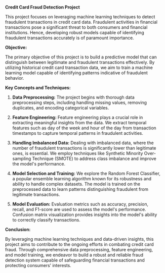 **Credit Card Fraud Detection Project**

This project focuses on leveraging machine learning techniques to detect fraudulent transactions in credit card data. Fraudulent activities in financial transactions pose a significant threat to both consumers and financial institutions. Hence, developing robust models capable of identifying fraudulent transactions accurately is of paramount importance.

**Objective:**

The primary objective of this project is to build a predictive model that can distinguish between legitimate and fraudulent transactions effectively. By utilizing historical credit card transaction data, we aim to train a machine learning model capable of identifying patterns indicative of fraudulent behavior.

**Key Concepts and Techniques:**

1. **Data Preprocessing:** The project begins with thorough data preprocessing steps, including handling missing values, removing duplicates, and encoding categorical variables.

2. **Feature Engineering:** Feature engineering plays a crucial role in extracting meaningful insights from the data. We extract temporal features such as day of the week and hour of the day from transaction timestamps to capture temporal patterns in fraudulent activities.

3. **Handling Imbalanced Data:** Dealing with imbalanced data, where the number of fraudulent transactions is significantly lower than legitimate ones, is essential. We employ techniques like Synthetic Minority Over-sampling Technique (SMOTE) to address class imbalance and improve the model's performance.

4. **Model Selection and Training:** We explore the Random Forest Classifier, a popular ensemble learning algorithm known for its robustness and ability to handle complex datasets. The model is trained on the preprocessed data to learn patterns distinguishing fraudulent from legitimate transactions.

5. **Model Evaluation:** Evaluation metrics such as accuracy, precision, recall, and F1-score are used to assess the model's performance. Confusion matrix visualization provides insights into the model's ability to correctly classify transactions.

**Conclusion:**

By leveraging machine learning techniques and data-driven insights, this project aims to contribute to the ongoing efforts in combating credit card fraud. Through comprehensive data preprocessing, feature engineering, and model training, we endeavor to build a robust and reliable fraud detection system capable of safeguarding financial transactions and protecting consumers' interests.
